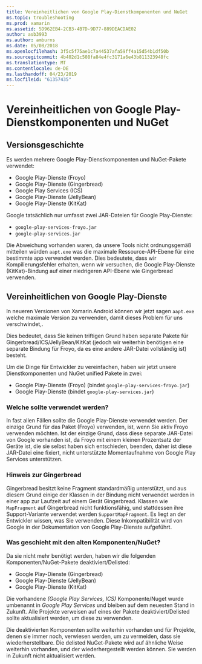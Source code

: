 ```yaml
---
title: Vereinheitlichen von Google Play-Dienstkomponenten und NuGet
ms.topic: troubleshooting
ms.prod: xamarin
ms.assetid: 5D962EB4-2CB3-4B7D-9D77-889DEACDAE02
author: asb3993
ms.author: amburns
ms.date: 05/08/2018
ms.openlocfilehash: 3f5c5f75ae1c7a44537afa59ff4a15d54b1df50b
ms.sourcegitcommit: 4b402d1c508fa84e4fc3171a6e43b811323948fc
ms.translationtype: MT
ms.contentlocale: de-DE
ms.lasthandoff: 04/23/2019
ms.locfileid: "61357435"
---
```

# <a name="unifying-google-play-services-components-and-nuget"></a>Vereinheitlichen von Google Play-Dienstkomponenten und NuGet

## <a name="history"></a>Versionsgeschichte

Es werden mehrere Google Play-Dienstkomponenten und NuGet-Pakete verwendet:

-   Google Play-Dienste (Froyo)
-   Google Play-Dienste (Gingerbread)
-   Google Play Services (ICS)
-   Google Play-Dienste (JellyBean)
-   Google Play-Dienste (KitKat)

Google tatsächlich nur umfasst zwei JAR-Dateien für Google Play-Dienste:

-   `google-play-services-froyo.jar`
-   `google-play-services.jar`

Die Abweichung vorhanden waren, da unsere Tools nicht ordnungsgemäß mitteilen würden `aapt.exe` was die maximale Ressource-API-Ebene für eine bestimmte app verwendet werden. Dies bedeutete, dass wir Kompilierungsfehler erhalten, wenn wir versuchen, die Google Play-Dienste (KitKat)-Bindung auf einer niedrigeren API-Ebene wie Gingerbread verwenden.

## <a name="unifying-google-play-services"></a>Vereinheitlichen von Google Play-Dienste

In neueren Versionen von Xamarin.Android können wir jetzt sagen `aapt.exe` welche maximale Version zu verwenden, damit dieses Problem für uns verschwindet,.

Dies bedeutet, dass Sie keinen triftigen Grund haben separate Pakete für Gingerbread/ICS/JellyBean/KitKat (jedoch wir weiterhin benötigen eine separate Bindung für Froyo, da es eine andere JAR-Datei vollständig ist) besteht.

Um die Dinge für Entwickler zu vereinfachen, haben wir jetzt unsere Dienstkomponenten und NuGet unified Pakete in zwei:

-   Google Play-Dienste (Froyo) (bindet `google-play-services-froyo.jar`)
-   Google Play-Dienste (bindet `google-play-services.jar`)

### <a name="which-one-should-be-used"></a>Welche sollte verwendet werden?

In fast allen Fällen sollte die Google Play-Dienste verwendet werden. Der einzige Grund für das Paket (Froyo) verwenden, ist, wenn Sie aktiv Froyo verwenden möchten. Ist der einzige Grund, dass diese separate JAR-Datei von Google vorhanden ist, da Froyo mit einem kleinen Prozentsatz der Geräte ist, die sie selbst haben sich entschieden, beenden, daher ist diese JAR-Datei eine fixiert, nicht unterstützte Momentaufnahme von Google Play Services unterstützen.

### <a name="note-about-gingerbread"></a>Hinweis zur Gingerbread

Gingerbread besitzt keine Fragment standardmäßig unterstützt, und aus diesem Grund einige der Klassen in der Bindung nicht verwendet werden in einer app zur Laufzeit auf einem Gerät Gingerbread. Klassen wie `MapFragment` auf Gingerbread nicht funktionsfähig, und stattdessen ihre Support-Variante verwendet werden `SupportMapFragment`. Es liegt an der Entwickler wissen, was Sie verwenden. Diese Inkompatibilität wird von Google in der Dokumentation von Google Play-Dienste aufgeführt.

### <a name="what-happens-to-the-old-componentsnugets"></a>Was geschieht mit den alten Komponenten/NuGet?

Da sie nicht mehr benötigt werden, haben wir die folgenden Komponenten/NuGet-Pakete deaktiviert/Delisted:

-   Google Play-Dienste (Gingerbread)
-   Google Play-Dienste (JellyBean)
-   Google Play-Dienste (KitKat)

Die vorhandene _(Google Play Services, ICS)_ Komponente/Nuget wurde umbenannt in _Google Play Services_ und bleiben auf dem neuesten Stand in Zukunft. Alle Projekte verweisen auf eines der Pakete deaktiviert/Delisted sollte aktualisiert werden, um diese zu verwenden.

Die deaktivierten Komponenten sollte weiterhin vorhanden und für Projekte, denen sie immer noch, verwiesen werden, um zu vermeiden, dass sie wiederherstellbare. Die delisted NuGet-Pakete wird auf ähnliche Weise weiterhin vorhanden, und der wiederhergestellt werden können. Sie werden in Zukunft nicht aktualisiert werden.

